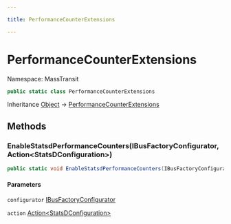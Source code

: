 ```yaml
---

title: PerformanceCounterExtensions

---
```


# PerformanceCounterExtensions

Namespace: MassTransit

```csharp
public static class PerformanceCounterExtensions
```

Inheritance [Object](https://learn.microsoft.com/en-us/dotnet/api/system.object) → [PerformanceCounterExtensions](../masstransit/performancecounterextensions)

## Methods

### **EnableStatsdPerformanceCounters(IBusFactoryConfigurator, Action\<StatsDConfiguration\>)**

```csharp
public static void EnableStatsdPerformanceCounters(IBusFactoryConfigurator configurator, Action<StatsDConfiguration> action)
```

#### Parameters

`configurator` [IBusFactoryConfigurator](../../masstransit-abstractions/masstransit/ibusfactoryconfigurator)<br/>

`action` [Action\<StatsDConfiguration\>](https://learn.microsoft.com/en-us/dotnet/api/system.action-1)<br/>

